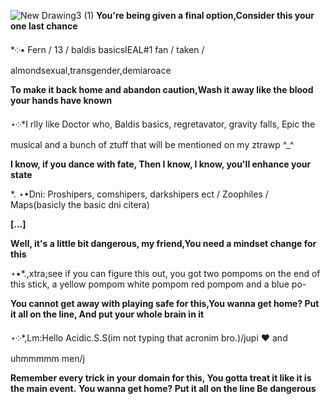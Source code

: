 ![New Drawing3 (1)](https://github.com/user-attachments/assets/4f4280fd-613a-4769-a61d-2d99d33262a3)
**You're being given a final option,Consider this your one last chance**

*༶• Fern / 13 / baldis basicsIEAL#1 fan / taken / almondsexual,transgender,demiaroace

**To make it back home and abandon caution,Wash it away like the blood your hands have known**

⋆༶*I rlly like Doctor who, Baldis basics, regretavator, gravity falls, Epic the musical and a bunch of ztuff that will be mentioned on my ztrawp ^_^
 
**I know, if you dance with fate, Then I know, I know, you'll enhance your state**

*. ⋆•Dni: Proshipers, comshipers, darkshipers ect / Zoophiles / Maps(basicly the basic dni citera)

**[...]**

**Wеll, it's a little bit dangerous, my friend,You need a mindsеt change for this**

⋆•*.,xtra;see if you can figure this out, you got two pompoms on the end of this stick, a yellow pompom white pompom red pompom and a blue po-

**You cannot get away with playing safe for this,You wanna get home? Put it all on the line, And put your whole brain in it**

⋆༶*,Lm:Hello Acidic.S.S(im not typing that acronim bro.)/jupi ❤ and uhmmmmm men/j

**Remember every trick in your domain for this, You gotta treat it like it is the main event.** 
**You wanna get home? Put it all on the line Be dangerous**

